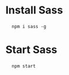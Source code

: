 # Install Sass
<pre>
  <code>npm i sass -g</code>
</pre>
# Start Sass
<pre>
  <code>npm start</code>
</pre>
